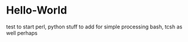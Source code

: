 # Hello-World
test to start
perl, python stuff to add for simple processing
bash, tcsh as well perhaps
